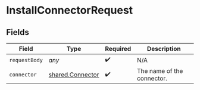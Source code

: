 # InstallConnectorRequest


## Fields

| Field                                                | Type                                                 | Required                                             | Description                                          |
| ---------------------------------------------------- | ---------------------------------------------------- | ---------------------------------------------------- | ---------------------------------------------------- |
| `requestBody`                                        | *any*                                                | :heavy_check_mark:                                   | N/A                                                  |
| `connector`                                          | [shared.Connector](../../models/shared/connector.md) | :heavy_check_mark:                                   | The name of the connector.                           |
